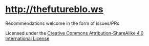 # http://thefutureblo.ws

Recommendations welcome in the form of issues/PRs

Licensed under the [Creative Commons Attribution-ShareAlike 4.0 International License](http://creativecommons.org/licenses/by-sa/4.0/)
